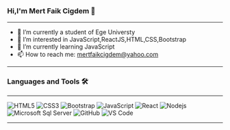 ### Hi,I'm Mert Faik Cigdem 👋

---

- 🔭 I’m currently a student of Ege Universty
- 👀 I’m interested in JavaScript,ReactJS,HTML,CSS,Bootstrap
- 🌱 I’m currently learning JavaScript
- 📫 How to reach me: mertfaikcigdem@yahoo.com

---

### Languages and Tools 🛠 

---

![HTML5](https://img.shields.io/badge/-HTML5-%23E44D27?style=flat-square&logo=html5&logoColor=ffffff)
![CSS3](https://img.shields.io/badge/-CSS3-%231572B6?style=flat-square&logo=css3)
![Bootstrap](https://img.shields.io/badge/-Bootstrap-563D7C?style=flat-square&logo=Bootstrap)
![JavaScript](https://img.shields.io/badge/-JavaScript-%23F7DF1C?style=flat-square&logo=javascript&logoColor=000000&labelColor=%23F7DF1C&color=%23FFCE5A)
![React](https://img.shields.io/badge/-React-61DAFB?style=flat-square&logo=react&logoColor=ffffff)
![Nodejs](https://img.shields.io/badge/-Nodejs-339933?style=flat-square&logo=Node.js&logoColor=ffffff)
![Microsoft Sql Server](https://img.shields.io/badge/-Sql%20Server-CC2927?style=flat-square&logo=microsoft-sql-server&logoColor=ffffff)
![GitHub](https://img.shields.io/badge/-GitHub-181717?style=flat-square&logo=github)
![VS Code](http://img.shields.io/badge/-VS%20Code-007ACC?style=flat-square&logo=visual-studio-code&logoColor=ffffff)

---



<!--
**mertfaikcigdem/mertfaikcigdem** is a ✨ _special_ ✨ repository because its `README.md` (this file) appears on your GitHub profile.

Here are some ideas to get you started:

- 🔭 I’m currently a student of Ege Universty
- 🔭 I’m interested in JavaScript,ReactJS,HTML,CSS,Bootstrap
- 🌱 I’m currently learning JavaScript
- 📫 How to reach me: mertfaikcigdem@yahoo.com
-->
